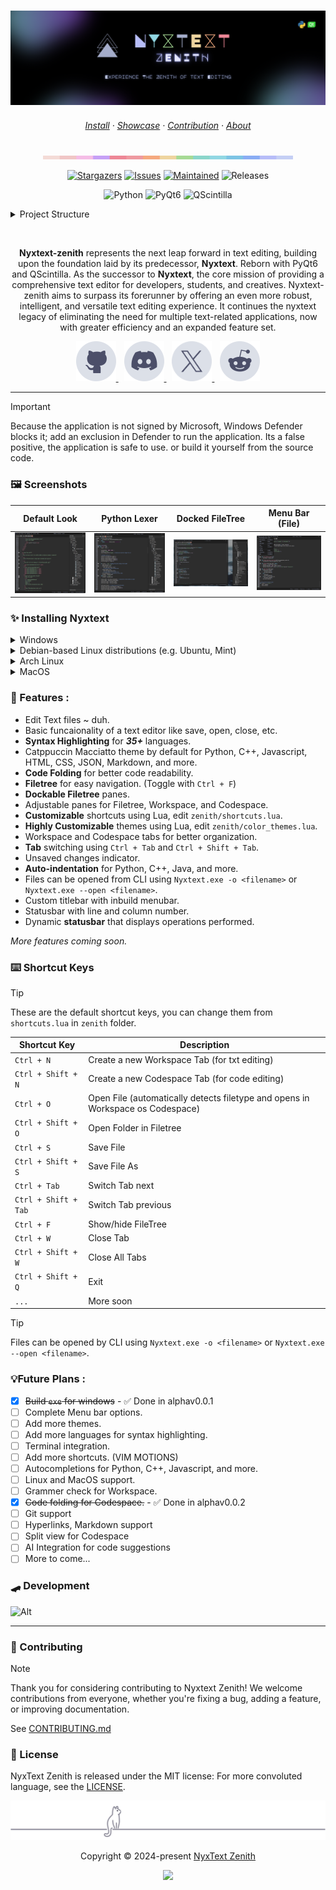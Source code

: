 <h3 align="center">
	<img src="assets/Zenith-banner.png" alt="Logo"/><br/>
</h3>

<h6 align="center">
  <a href="https://github.com//parazeeknova/nyxtext-zenith#-installing-nyxtext">Install</a>
  ·
  <a href="https://github.com//parazeeknova/nyxtext-zenith#-screenshots">Showcase</a>
  ·
  <a href="https://github.com/parazeeknova/nyxtext-zenith/blob/main/.github/CONTRIBUTING.md">Contribution</a>
  ·
  <a href="https://github.com/parazeeknova/nyxtext-zenith/blob/main/.github/ABOUT.md">About</a>

</h6>

<p align="center">
  <img src="assets/misc/macchiato.png" width="400" />
</p>

<p align="center">
	<a href="https://github.com/parazeeknova/nyxtext-zenith/stargazers">
		<img alt="Stargazers" src="https://img.shields.io/github/stars/parazeeknova/nyxtext-zenith?style=for-the-badge&logo=starship&color=C9CBFF&logoColor=D9E0EE&labelColor=302D41"></a>
	<a href="https://github.com/parazeeknova/nyxtext-zenith/issues">
		<img alt="Issues" src="https://img.shields.io/github/issues/parazeeknova/nyxtext-zenith?style=for-the-badge&logo=gitbook&color=B5E8E0&logoColor=D9E0EE&labelColor=302D41"></a>
    <a href="https://github.com/parazeeknova/nyxtext-zenith/releases">
    <img alt="Maintained" src="https://img.shields.io/badge/Maintained%3F-yes-green.svg?style=for-the-badge&logo=github&color=F2CDCD&logoColor=D9E0EE&labelColor=302D41"/></a>
		<img alt="Releases" src="https://img.shields.io/github/release/parazeeknova/nyxtext-zenith.svg?style=for-the-badge&logo=github&color=F2CDCD&logoColor=D9E0EE&labelColor=302D41"/></a>
</p>

<div align="center">

![Python](https://img.shields.io/badge/Python-Programming%20Language-8aadf4?style=for-the-badge&logo=python&logoColor=D9E0EE&labelColor=302D41) 
![PyQt6](https://img.shields.io/badge/PyQt6-GUI%20Framework-a6da95?style=for-the-badge&logo=qt&logoColor=D9E0EE&labelColor=302D41) 
![QScintilla](https://img.shields.io/badge/QScintilla-Text%20Editor%20Component-8bd5ca?style=for-the-badge&logoColor=D9E0EE&labelColor=302D41)

</div>

<details>
<summary>Project Structure</summary>

- [zenith](zenith/) - Main application directory
  - [Components](zenith/components/) - Components for the application
  - [Framework](zenith/framework/) - Framework for the application
  - [Lexers](zenith/lexers/) - Lexers for syntax highlighting
  - [Media](zenith/media/) - Media files
  - [Scripts](zenith/scripts/) - Scripts
  - [`__init__.py`](zenith/__init__.py) - Initialization
  - [`__main__.py`](zenith/__main__.py) - Entry point
  - [`color_schemes.lua`](zenith/color_schemes.lua) - Customizable color schemes
  - [`shortcuts.lua`](zenith/shortcuts.lua) - Customizable shortcuts
  - [`zenith_core.py`](zenith/zenith_core.py) - Core functionality
</details>

&nbsp;

<p align="center">
<strong>Nyxtext-zenith</strong> represents the next leap forward in text editing, building upon the foundation laid by its predecessor, <strong>Nyxtext</strong>. Reborn with PyQt6 and QScintilla. As the successor to <strong>Nyxtext</strong>, the core mission of providing a comprehensive text editor for developers, students, and creatives. Nyxtext-zenith aims to surpass its forerunner by offering an even more robust, intelligent, and versatile text editing experience. It continues the nyxtext legacy of eliminating the need for multiple text-related applications, now with greater efficiency and an expanded feature set.
</p>

<p align="center">
  <a href="https://github.com/parazeeknova/nyxtext">
    <picture>
      <source srcset="assets/social/macchiato_github.svg" width="64" height="64" alt="Github Logo" media="(prefers-color-scheme: dark)"/>
      <source srcset="assets/social/latte_github.svg" width="64" height="64" alt="Github Logo" media="(prefers-color-scheme: light), (prefers-color-scheme: no-preference)"/>
      <img src="assets/social/latte_github.svg" width="64" height="64" alt="Github Logo"/>
    </picture>
  </a>
  <img src="assets/misc/transparent.png" height="1" width="5"/>
  <a href="https://discord.gg/UwmqqXkV">
    <picture>
      <source srcset="assets/social/macchiato_discord.svg" width="64" height="64" alt="Discord Logo" media="(prefers-color-scheme: dark)"/>
      <source srcset="assets/social/latte_discord.svg" width="64" height="64" alt="Discord Logo" media="(prefers-color-scheme: light), (prefers-color-scheme: no-preference)"/>
      <img src="assets/social/latte_discord.svg" width="64" height="64" alt="Discord Logo"/>
    </picture>
  </a>
  <img src="assets/misc/transparent.png" height="1" width="5"/>
  <a href="https://twitter.com/hashcodes_">
    <picture>
      <source srcset="assets/social/macchiato_twitter.svg" width="64" height="64" alt="Twitter Logo" media="(prefers-color-scheme: dark)"/>
      <source srcset="assets/social/latte_twitter.svg" width="64" height="64" alt="Twitter Logo" media="(prefers-color-scheme: light), (prefers-color-scheme: no-preference)"/>
      <img src="assets/social/latte_twitter.svg" width="64" height="64" alt="Twitter Logo"/>
    </picture>
  </a>
  <img src="assets/misc/transparent.png" height="1" width="5"/>
  <a href="https://www.reddit.com/user/parazeeknova">
    <picture>
      <source srcset="assets/social/macchiato_reddit.svg" width="64" height="64" alt="Reddit Logo" media="(prefers-color-scheme: dark)"/>
      <source srcset="assets/social/latte_reddit.svg" width="64" height="64" alt="Reddit Logo" media="(prefers-color-scheme: light), (prefers-color-scheme: no-preference)"/>
      <img src="assets/social/latte_reddit.svg" width="64" height="64" alt="Reddit Logo"/>
    </picture>
  </a>
</p>

---

> [!IMPORTANT]
> Because the application is not signed by Microsoft, Windows Defender blocks it; add an exclusion in Defender to run the application. Its a false positive, the application is safe to use. or build it yourself from the source code.


### 🖼️ Screenshots

| Default Look | Python Lexer | Docked FileTree | Menu Bar (File) |
|--------------|--------------|--------------|--------------|
| ![Default Look](assets/screenshots/Home.png) | ![Python Lexer ](assets/screenshots/Pythonlexer.png) | ![Docked Filetree](assets/screenshots/Dockedfiletree.png) | ![Menu](assets/screenshots/Menubar.png) |



### ✨ Installing Nyxtext

<details>
<summary>Windows</summary>

There are multiple ways to run NyxText on Windows. Here are some common methods:

1. Using the standalone executable (recommended for users):
    - Download the latest stable release from the [Releases](https://github.com/parazeeknova/nyxtext-zenith/releases)
    - Extract the downloaded ZIP file
    - Add an exclusion in Windows Defender to run the application
    - Run the `Nyxtext.exe` file

2. Using development release (recommended for testers):
  
    > [!CAUTION]
    > Currently action builds are not working due to some issues, please use the standalone executable from releases .

    - Download the latest development release from the [Action Build](https://github.com/parazeeknova/nyxtext-zenith/actions)
    - Extract the downloaded ZIP file
    - Add an exclusion in Windows Defender to run the application
    - Run the `Nyxtext.exe` file
 
1. Using development environment (recommended for developers):
    - Open a terminal and run the following commands:
      ```bash
      git clone --depth 1 https://github.com/parazeeknova/nyxtext-zenith.git
      cd nyxtext-zenith
      python -m venv .venv
      .venv\Scripts\activate
      pip install -r requirements.txt
      python -m zenith 
      OR run Nyxtext.py in the root directory
      ```
2. Using Build script (recommended for developers):
    - Open a terminal and run the following commands:
      ```bash
      git clone --depth 1 https://github.com/parazeeknova/nyxtext-zenith.git
      cd nyxtext-zenith
      run windows-build.bat
      ```

</details>

<details>

<summary>Debian-based Linux distributions (e.g. Ubuntu, Mint)</summary>

Didn't test it on Linux yet, but it should work. Currently only running from source code is supported.
**Open a terminal and run these commands:**

```bash
sudo apt update
sudo apt install python3 python3-pip python3-venv
git clone --depth 1 https://github.com/parazeeknova/nyxtext-zenith.git
cd nyxtext-zenith
python3 -m venv nyxtext
source nyxtext/bin/activate
pip install -r requirements.txt
python -m zenith 
OR run Nyxtext.py in the root directory
```
Let me know if it works.

</details>

<details>
<summary>Arch Linux</summary>

Didn't test it on Arch Linux yet, but it should work. Currently only running from source code is supported.
**To install NyxText on Arch Linux, you can follow these steps:**

```bash
sudo pacman -Sy python
git clone --depth 1 https://github.com/parazeeknova/nyxtext-zenith.git
cd nyxtext-zenith
python -m venv nyxtext
source nyxtext/bin/activate
pip install -r requirements.txt
python -m zenith 
OR run Nyxtext.py in the root directory
```
Let me know if it works.

</details>

<details>
<summary>MacOS</summary>

I don't have a Mac. If you have a Mac, you can help me a lot by installing
Nyxtext and letting me know how well it works.

</details>

### 🎨 Features :
- Edit Text files ~ duh.
- Basic funcaionality of a text editor like save, open, close, etc.
- **Syntax Highlighting** for _**35+**_ languages.
- Catppuccin Macciatto theme by default for Python, C++, Javascript, HTML, CSS, JSON, Markdown, and more.
- **Code Folding** for better code readability.
- **Filetree** for easy navigation. (Toggle with `Ctrl + F`)
- **Dockable Filetree** panes.
- Adjustable panes for Filetree, Workspace, and Codespace.
- **Customizable** shortcuts using Lua, edit `zenith/shortcuts.lua`.
- **Highly Customizable** themes using Lua, edit `zenith/color_themes.lua`.
- Workspace and Codespace tabs for better organization.
- **Tab** switching using `Ctrl + Tab` and `Ctrl + Shift + Tab`.
- Unsaved changes indicator.
- **Auto-indentation** for Python, C++, Java, and more.
- Files can be opened from CLI using `Nyxtext.exe -o <filename>` or `Nyxtext.exe --open <filename>`.
- Custom titlebar with inbuild menubar.
- Statusbar with line and column number.
- Dynamic **statusbar** that displays operations performed.

_More features coming soon._

### ⌨️ Shortcut Keys

> [!TIP]
> These are the default shortcut keys, you can change them from `shortcuts.lua` in `zenith` folder.

| Shortcut Key | Description |
| ------------ | ----------- |
| `Ctrl + N` | Create a new Workspace Tab (for txt editing) |
| `Ctrl + Shift + N` | Create a new Codespace Tab (for code editing) |
| `Ctrl + O` | Open File (automatically detects filetype and opens in Workspace os Codespace) | 
| `Ctrl + Shift + O` | Open Folder in Filetree|
| `Ctrl + S` | Save File |
| `Ctrl + Shift + S` | Save File As |
| `Ctrl + Tab` | Switch Tab next |
| `Ctrl + Shift + Tab` | Switch Tab previous |
| `Ctrl + F` | Show/hide FileTree |
| `Ctrl + W` | Close Tab |
| `Ctrl + Shift + W` | Close All Tabs |
| `Ctrl + Shift + Q` | Exit |
| `...` | More soon |

> [!TIP]
> Files can be opened by CLI using `Nyxtext.exe -o <filename>` or `Nyxtext.exe --open <filename>`.

### 💡Future Plans : 
- [x] ~~Build `exe` for windows~~ - ✅ Done in alphav0.0.1
- [ ] Complete Menu bar options.
- [ ] Add more themes.
- [ ] Add more languages for syntax highlighting.
- [ ] Terminal integration.
- [ ] Add more shortcuts. (VIM MOTIONS)
- [ ] Autocompletions for Python, C++, Javascript, and more.
- [ ] Linux and MacOS support.
- [ ] Grammer check for Workspace.
- [x] ~~Code folding for Codespace.~~ - ✅ Done in alphav0.0.2
- [ ] Git support
- [ ] Hyperlinks, Markdown support
- [ ] Split view for Codespace
- [ ] AI Integration for code suggestions
- [ ] More to come...
&nbsp;

### 🛹 Development

![Alt](https://repobeats.axiom.co/api/embed/5230d7fbefe5348128ff699761be93de2b030176.svg "Repobeats analytics image")

---

### 👐 Contributing

> [!NOTE]
> Thank you for considering contributing to Nyxtext Zenith! We welcome contributions from everyone, whether you're fixing a bug, adding a feature, or improving documentation.

See [CONTRIBUTING.md](https://github.com/parazeeknova/nyxtext-zenith/blob/main/.github/CONTRIBUTING.md)

### 📜 License

NyxText Zenith is released under the MIT license:
For more convoluted language, see the [LICENSE](https://github.com/parazeeknova/nyxtext-zenith/blob/main/LICENSE).

<p align="center"><img src="assets/misc/catppuccin_cat.svg" /></p>

<p align="center">Copyright &copy; 2024-present <a href="https://github.com/parazeeknova/nyxtext-zenith" target="_blank">NyxText Zenith</a>
<p align="center"><a href="https://github.com/parazeeknova/nyxtext-zenith/blob/main/LICENSE"><img src="https://img.shields.io/static/v1.svg?style=for-the-badge&label=License&message=MIT&logoColor=d9e0ee&colorA=302d41&colorB=b7bdf8"/></a></p>

